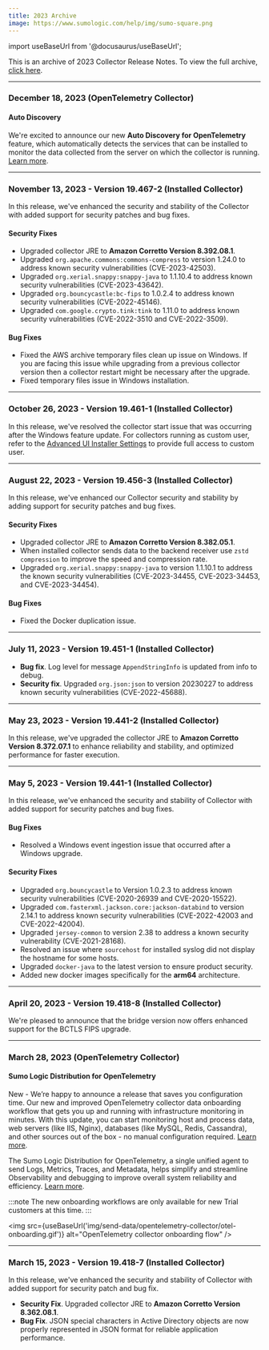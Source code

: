 ```yaml
---
title: 2023 Archive
image: https://www.sumologic.com/help/img/sumo-square.png
---
```


import useBaseUrl from '@docusaurus/useBaseUrl';

This is an archive of 2023 Collector Release Notes. To view the full archive, [click here](/release-notes-collector/archive).

<!--truncate-->

---
### December 18, 2023 (OpenTelemetry Collector)

#### Auto Discovery

We're excited to announce our new **Auto Discovery for OpenTelemetry** feature, which automatically detects the services that can be installed to monitor the data collected from the server on which the collector is running. [Learn more](/docs/send-data/opentelemetry-collector/auto-discovery).

---
### November 13, 2023 - Version 19.467-2 (Installed Collector)

In this release, we've enhanced the security and stability of the Collector with added support for security patches and bug fixes.

#### Security Fixes

- Upgraded collector JRE to **Amazon Corretto Version 8.392.08.1**.
- Upgraded `org.apache.commons:commons-compress` to version 1.24.0 to address known security vulnerabilities (CVE-2023-42503).
- Upgraded `org.xerial.snappy:snappy-java` to 1.1.10.4 to address known security vulnerabilities (CVE-2023-43642).
- Upgraded `org.bouncycastle:bc-fips` to 1.0.2.4 to address known security vulnerabilities (CVE-2022-45146).
- Upgraded `com.google.crypto.tink:tink` to 1.11.0 to address known security vulnerabilities (CVE-2022-3510 and CVE-2022-3509).

#### Bug Fixes

- Fixed the AWS archive temporary files clean up issue on Windows. If you are facing this issue while upgrading from a previous collector version then a collector restart might be necessary after the upgrade.
- Fixed temporary files issue in Windows installation.

---
### October 26, 2023 - Version 19.461-1 (Installed Collector)

In this release, we've resolved the collector start issue that was occurring after the Windows feature update. For collectors running as custom user, refer to the [Advanced UI Installer Settings](/docs/send-data/installed-collectors/collector-installation-reference/advanced-ui-installer-settings#provide-full-control-access-for-custom-user) to provide full access to custom user.


---
### August 22, 2023 - Version 19.456-3 (Installed Collector)

In this release, we've enhanced our Collector security and stability by adding support for security patches and bug fixes.

#### Security Fixes

- Upgraded collector JRE to **Amazon Corretto Version 8.382.05.1**.
- When installed collector sends data to the backend receiver use `zstd compression` to improve the speed and compression rate.
- Upgraded `org.xerial.snappy:snappy-java` to version 1.1.10.1 to address the known security vulnerabilities (CVE-2023-34455, CVE-2023-34453, and CVE-2023-34454).

#### Bug Fixes

- Fixed the Docker duplication issue.


---
### July 11, 2023 - Version 19.451-1 (Installed Collector)

* **Bug fix**. Log level for message `AppendStringInfo` is updated from info to debug.
* **Security fix**. Upgraded `org.json:json` to version 20230227 to address known security vulnerabilities (CVE-2022-45688).

---
### May 23, 2023 - Version 19.441-2 (Installed Collector)

In this release, we've upgraded the collector JRE to **Amazon Corretto Version 8.372.07.1** to enhance reliability and stability, and optimized performance for faster execution.

---
### May 5, 2023 - Version 19.441-1 (Installed Collector)

In this release, we've enhanced the security and stability of Collector with added support for security patches and bug fixes.

#### Bug Fixes

* Resolved a Windows event ingestion issue that occurred after a Windows upgrade.

#### Security Fixes

* Upgraded `org.bouncycastle` to Version 1.0.2.3 to address known security vulnerabilities (CVE-2020-26939 and CVE-2020-15522).
* Upgraded `com.fasterxml.jackson.core:jackson-databind` to version 2.14.1 to address known security vulnerabilities (CVE-2022-42003 and CVE-2022-42004).
* Upgraded `jersey-common` to version 2.38 to address a known security vulnerability (CVE-2021-28168).
* Resolved an issue where `sourcehost` for installed syslog did not display the hostname for some hosts.
* Upgraded `docker-java` to the latest version to ensure product security.
* Added new docker images specifically for the **arm64** architecture.


---
### April 20, 2023 - Version 19.418-8 (Installed Collector)

We're pleased to announce that the bridge version now offers enhanced support for the BCTLS FIPS upgrade.


---
### March 28, 2023 (OpenTelemetry Collector)

#### Sumo Logic Distribution for OpenTelemetry

New - We’re happy to announce a release that saves you configuration time. Our new and improved OpenTelemetry collector data onboarding workflow that gets you up and running with infrastructure monitoring in minutes. With this update, you can start monitoring host and process data, web servers (like IIS, Nginx), databases (like MySQL, Redis, Cassandra), and other sources out of the box - no manual configuration required. [Learn more](/docs/get-started/quickstart).

The Sumo Logic Distribution for OpenTelemetry, a single unified agent to send Logs, Metrics, Traces, and Metadata, helps simplify and streamline Observability and debugging to improve overall system reliability and efficiency. [Learn more](/docs/send-data/opentelemetry-collector).

:::note
The new onboarding workflows are only available for new Trial customers at this time.
:::

<img src={useBaseUrl('img/send-data/opentelemetry-collector/otel-onboarding.gif')} alt="OpenTelemetry collector onboarding flow" />


---
### March 15, 2023 - Version 19.418-7 (Installed Collector)

In this release, we've enhanced the security and stability of Collector with added support for security patch and bug fix.

 * **Security Fix**. Upgraded collector JRE to **Amazon Corretto Version 8.362.08.1**.
 * **Bug Fix**. JSON special characters in Active Directory objects are now properly represented in JSON format for reliable application performance.
